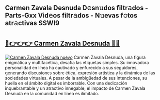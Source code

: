 ## Carmen Zavala Desnuda D𝚎sn𝚞dos filtr𝚊dos - Parts-Gxx Vid𝚎os filtr𝚊dos - N𝚞evas f𝚘tos atr𝚊ctivas SSWI9

# <h2><a href="http://mbcfj9h.tromn.icu/?c=Carmen+Zavala+Desnuda">🔗👉👉👉 Carmen Zavala Desnuda 🔗🔗</a></h2>

[![Carmen Zavala Desnuda nuevo](https://i.imgur.com/pEAQMta.gif)](http://mbcfj9h.tromn.icu/?c=Carmen+Zavala+Desnuda)
Carmen Zavala Desnuda, una figura enigmática y multifacética, desafía las etiquetas simples. Su innovadora personalidad en línea ha cautivado y enfurecido a sus seguidores, generando discusiones sobre ética, expresión artística y la dinámica de las sociedades virtuales. A pesar de la ambigüedad de sus intenciones, su huella en el ámbito digital es imborrable. Con una dedicación inquebrantable y un atractivo innegable, el impacto de Carmen Zavala Desnuda en la comunidad en línea es ilimitado.
